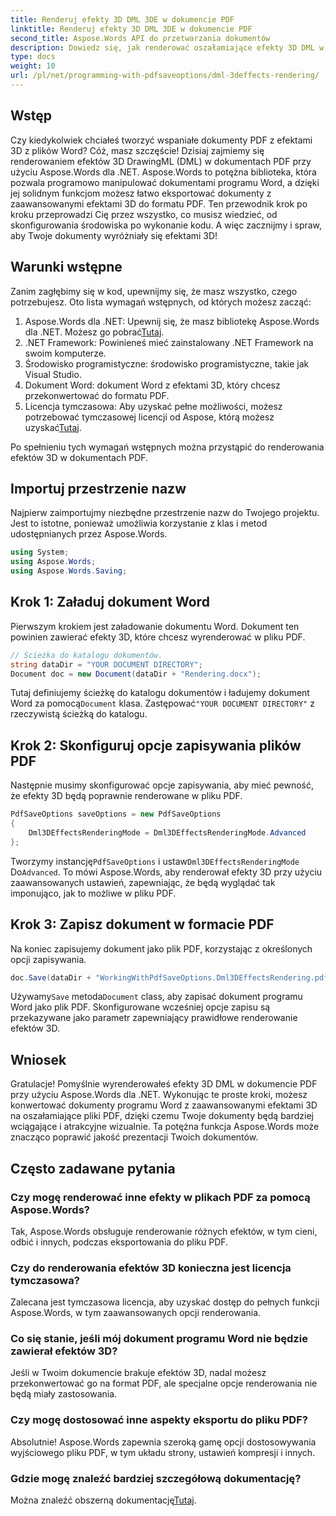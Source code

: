 ```yaml
---
title: Renderuj efekty 3D DML 3DE w dokumencie PDF
linktitle: Renderuj efekty 3D DML 3DE w dokumencie PDF
second_title: Aspose.Words API do przetwarzania dokumentów
description: Dowiedz się, jak renderować oszałamiające efekty 3D DML w dokumentach PDF przy użyciu Aspose.Words dla .NET, korzystając z tego obszernego przewodnika krok po kroku.
type: docs
weight: 10
url: /pl/net/programming-with-pdfsaveoptions/dml-3deffects-rendering/
---
```

## Wstęp

Czy kiedykolwiek chciałeś tworzyć wspaniałe dokumenty PDF z efektami 3D z plików Word? Cóż, masz szczęście! Dzisiaj zajmiemy się renderowaniem efektów 3D DrawingML (DML) w dokumentach PDF przy użyciu Aspose.Words dla .NET. Aspose.Words to potężna biblioteka, która pozwala programowo manipulować dokumentami programu Word, a dzięki jej solidnym funkcjom możesz łatwo eksportować dokumenty z zaawansowanymi efektami 3D do formatu PDF. Ten przewodnik krok po kroku przeprowadzi Cię przez wszystko, co musisz wiedzieć, od skonfigurowania środowiska po wykonanie kodu. A więc zacznijmy i spraw, aby Twoje dokumenty wyróżniały się efektami 3D!

## Warunki wstępne

Zanim zagłębimy się w kod, upewnijmy się, że masz wszystko, czego potrzebujesz. Oto lista wymagań wstępnych, od których możesz zacząć:

1.  Aspose.Words dla .NET: Upewnij się, że masz bibliotekę Aspose.Words dla .NET. Możesz go pobrać[Tutaj](https://releases.aspose.com/words/net/).
2. .NET Framework: Powinieneś mieć zainstalowany .NET Framework na swoim komputerze.
3. Środowisko programistyczne: środowisko programistyczne, takie jak Visual Studio.
4. Dokument Word: dokument Word z efektami 3D, który chcesz przekonwertować do formatu PDF.
5.  Licencja tymczasowa: Aby uzyskać pełne możliwości, możesz potrzebować tymczasowej licencji od Aspose, którą możesz uzyskać[Tutaj](https://purchase.aspose.com/temporary-license/).

Po spełnieniu tych wymagań wstępnych można przystąpić do renderowania efektów 3D w dokumentach PDF.

## Importuj przestrzenie nazw

Najpierw zaimportujmy niezbędne przestrzenie nazw do Twojego projektu. Jest to istotne, ponieważ umożliwia korzystanie z klas i metod udostępnianych przez Aspose.Words.

```csharp
using System;
using Aspose.Words;
using Aspose.Words.Saving;
```

## Krok 1: Załaduj dokument Word

Pierwszym krokiem jest załadowanie dokumentu Word. Dokument ten powinien zawierać efekty 3D, które chcesz wyrenderować w pliku PDF.

```csharp
// Ścieżka do katalogu dokumentów.
string dataDir = "YOUR DOCUMENT DIRECTORY";
Document doc = new Document(dataDir + "Rendering.docx");
```

 Tutaj definiujemy ścieżkę do katalogu dokumentów i ładujemy dokument Word za pomocą`Document` klasa. Zastępować`"YOUR DOCUMENT DIRECTORY"` z rzeczywistą ścieżką do katalogu.

## Krok 2: Skonfiguruj opcje zapisywania plików PDF

Następnie musimy skonfigurować opcje zapisywania, aby mieć pewność, że efekty 3D będą poprawnie renderowane w pliku PDF.

```csharp
PdfSaveOptions saveOptions = new PdfSaveOptions
{
    Dml3DEffectsRenderingMode = Dml3DEffectsRenderingMode.Advanced
};
```

 Tworzymy instancję`PdfSaveOptions` i ustaw`Dml3DEffectsRenderingMode` Do`Advanced`. To mówi Aspose.Words, aby renderował efekty 3D przy użyciu zaawansowanych ustawień, zapewniając, że będą wyglądać tak imponująco, jak to możliwe w pliku PDF.

## Krok 3: Zapisz dokument w formacie PDF

Na koniec zapisujemy dokument jako plik PDF, korzystając z określonych opcji zapisywania.

```csharp
doc.Save(dataDir + "WorkingWithPdfSaveOptions.Dml3DEffectsRendering.pdf", saveOptions);
```

 Używamy`Save` metoda`Document` class, aby zapisać dokument programu Word jako plik PDF. Skonfigurowane wcześniej opcje zapisu są przekazywane jako parametr zapewniający prawidłowe renderowanie efektów 3D.

## Wniosek

Gratulacje! Pomyślnie wyrenderowałeś efekty 3D DML w dokumencie PDF przy użyciu Aspose.Words dla .NET. Wykonując te proste kroki, możesz konwertować dokumenty programu Word z zaawansowanymi efektami 3D na oszałamiające pliki PDF, dzięki czemu Twoje dokumenty będą bardziej wciągające i atrakcyjne wizualnie. Ta potężna funkcja Aspose.Words może znacząco poprawić jakość prezentacji Twoich dokumentów.

## Często zadawane pytania

### Czy mogę renderować inne efekty w plikach PDF za pomocą Aspose.Words?

Tak, Aspose.Words obsługuje renderowanie różnych efektów, w tym cieni, odbić i innych, podczas eksportowania do pliku PDF.

### Czy do renderowania efektów 3D konieczna jest licencja tymczasowa?

Zalecana jest tymczasowa licencja, aby uzyskać dostęp do pełnych funkcji Aspose.Words, w tym zaawansowanych opcji renderowania.

### Co się stanie, jeśli mój dokument programu Word nie będzie zawierał efektów 3D?

Jeśli w Twoim dokumencie brakuje efektów 3D, nadal możesz przekonwertować go na format PDF, ale specjalne opcje renderowania nie będą miały zastosowania.

### Czy mogę dostosować inne aspekty eksportu do pliku PDF?

Absolutnie! Aspose.Words zapewnia szeroką gamę opcji dostosowywania wyjściowego pliku PDF, w tym układu strony, ustawień kompresji i innych.

### Gdzie mogę znaleźć bardziej szczegółową dokumentację?

 Można znaleźć obszerną dokumentację[Tutaj](https://reference.aspose.com/words/net/).